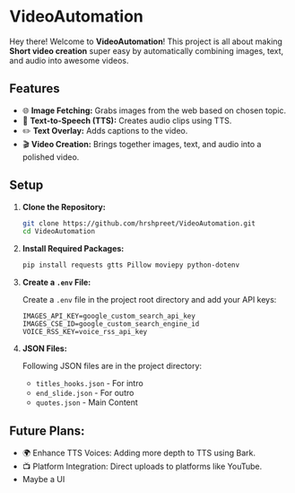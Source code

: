 # VideoAutomation

Hey there! Welcome to **VideoAutomation**! This project is all about making **Short video creation** super easy by automatically combining images, text, and audio into awesome videos. 

## Features

- 🌐 **Image Fetching:** Grabs images from the web based on chosen topic.
- 🎤 **Text-to-Speech (TTS):** Creates audio clips using TTS.
- ✏️ **Text Overlay:** Adds captions to the video.
- 🎬 **Video Creation:** Brings together images, text, and audio into a polished video.

## Setup

1. **Clone the Repository:**

    ```bash
    git clone https://github.com/hrshpreet/VideoAutomation.git
    cd VideoAutomation
    ```

2. **Install Required Packages:**

    ```bash
    pip install requests gtts Pillow moviepy python-dotenv
    ```

3. **Create a `.env` File:**

    Create a `.env` file in the project root directory and add your API keys:

    ```plaintext
    IMAGES_API_KEY=google_custom_search_api_key
    IMAGES_CSE_ID=google_custom_search_engine_id
    VOICE_RSS_KEY=voice_rss_api_key
    ```

4. **JSON Files:**

    Following JSON files are in the project directory:
    - `titles_hooks.json` - For intro
    - `end_slide.json` - For outro
    - `quotes.json` - Main Content

## Future Plans:

- 🌍 Enhance TTS Voices: Adding more depth to TTS using Bark.
- 📺 Platform Integration: Direct uploads to platforms like YouTube.
- Maybe a UI
